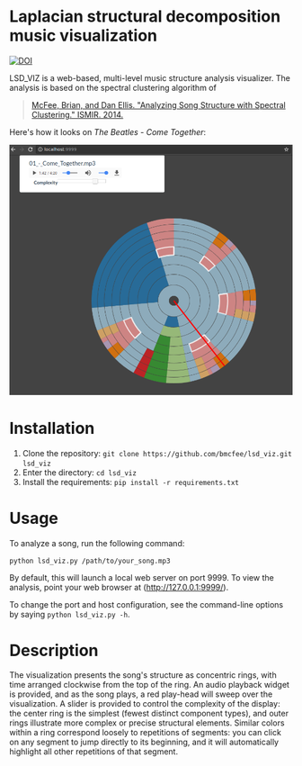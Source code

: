 Laplacian structural decomposition music visualization
======================================================
[![DOI](https://zenodo.org/badge/25174270.svg)](https://zenodo.org/badge/latestdoi/25174270)

LSD_VIZ is a web-based, multi-level music structure analysis visualizer.
The analysis is based on the spectral clustering algorithm of

> [McFee, Brian, and Dan Ellis. "Analyzing Song Structure with Spectral Clustering." ISMIR. 2014.](https://bmcfee.github.io/papers/ismir2014_spectral.pdf)

Here's how it looks on *The Beatles - Come Together*:

![Structure visualization](https://raw.githubusercontent.com/bmcfee/lsd_viz/master/lsdviz.png)

Installation
============
1. Clone the repository: `git clone https://github.com/bmcfee/lsd_viz.git lsd_viz`
2. Enter the directory: `cd lsd_viz`
3. Install the requirements: `pip install -r requirements.txt`


Usage
=====

To analyze a song, run the following command:
```
python lsd_viz.py /path/to/your_song.mp3
```

By default, this will launch a local web server on port 9999.  To view the analysis, point your web browser at (http://127.0.0.1:9999/).

To change the port and host configuration, see the command-line options by saying `python lsd_viz.py -h`.

Description
===========
The visualization presents the song's structure as concentric rings, with time arranged clockwise from the top of the ring.
An audio playback widget is provided, and as the song plays, a red play-head will sweep over the visualization.
A slider is provided to control the complexity of the display: the center ring is the simplest (fewest distinct component types), and outer rings illustrate more complex or precise structural elements.
Similar colors within a ring correspond loosely to repetitions of segments: you can click on any segment to jump directly to its beginning, and it will automatically highlight all other repetitions of that segment.
